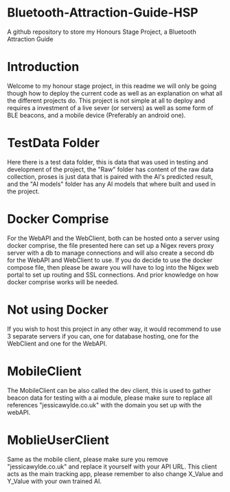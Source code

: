 # Bluetooth-Attraction-Guide-HSP
A github repository to store my Honours Stage Project, a Bluetooth Attraction Guide

# Introduction

Welcome to my honour stage project, in this readme we will only be going though how to deploy the current code as well as an explanation on what all the different projects do. This project is not simple at all to deploy and requires a investment of a live sever (or servers) as well as some form of BLE beacons, and a mobile device (Preferably an android one).

# TestData Folder

Here there is a test data folder, this is data that was used in testing and development of the project, the "Raw" folder has content of the raw data collection, proses is just data that is paired with the AI's predicted result, and the "AI models" folder has any AI models that where built and used in the project.

# Docker Comprise

For the WebAPI and the WebClient, both can be hosted onto a server using docker comprise, the file presented here can set up a Nigex revers proxy server with a db to manage connections and will also create a second db for the WebAPI and WebClient to use. If you do decide to use the docker compose file, then please be aware you will have to log into the Nigex web portal to set up routing and SSL connections. And prior knowledge on how docker comprise works will be needed. 

# Not using Docker

If you wish to host this project in any other way, it would recommend to use 3 separate servers if you can, one for database hosting, one for the WebClient and one for the WebAPI.

# MobileClient

The MobileClient can be also called the dev client, this is used to gather beacon data for testing with a ai module, please make sure to replace all references "jessicawylde.co.uk" with the domain you set up with the webAPI.

# MoblieUserClient

Same as the mobile client, please make sure you remove "jessicawylde.co.uk" and replace it yourself with your API URL. This client acts as the main tracking app, please remember to also change X_Value and Y_Value with your own trained AI.
